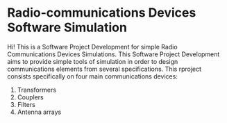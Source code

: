 # Radio-communications Devices Software Simulation
Hi! This is a Software Project Development for simple Radio Communications Devices Simulations. This Software Project Development aims to provide simple tools of simulation in order to design communications elements from several specifications. This rproject consists specifically on four main communications devices:
1. Transformers
2. Couplers
3. Filters
4. Antenna arrays
